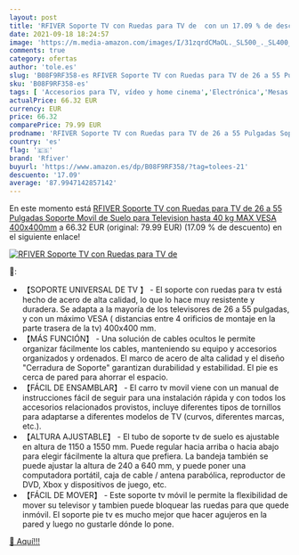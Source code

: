 ```yaml
---
layout: post
title: 'RFIVER Soporte TV con Ruedas para TV de  con un 17.09 % de descuento'
date: 2021-09-18 18:24:57
image: 'https://m.media-amazon.com/images/I/31zqrdCMaOL._SL500_._SL400_.jpg'
comments: true
category: ofertas
author: 'tole.es'
slug: 'B08F9RF358-es RFIVER Soporte TV con Ruedas para TV de 26 a 55 Pulgadas...'
sku: 'B08F9RF358-es'
tags: [ 'Accesorios para TV, vídeo y home cinema','Electrónica','Mesas para TV','Mesas y soportes para TV','TV, vídeo y home cinema','rfiver','television', ]
actualPrice: 66.32 EUR
currency: EUR
price: 66.32
comparePrice: 79.99 EUR
prodname: 'RFIVER Soporte TV con Ruedas para TV de 26 a 55 Pulgadas Soporte Movil de Suelo para Television hasta 40 kg MAX VESA 400x400mm'
country: 'es'
flag: '🇪🇸'
brand: 'Rfiver'
buyurl: 'https://www.amazon.es/dp/B08F9RF358/?tag=tolees-21'
descuento: '17.09'
average: '87.9947142857142'
---
```


En este momento está [RFIVER Soporte TV con Ruedas para TV de 26 a 55 Pulgadas Soporte Movil de Suelo para Television hasta 40 kg MAX VESA 400x400mm](https://www.amazon.es/dp/B08F9RF358/?tag=tolees-21) a 66.32 EUR (original: 79.99 EUR) (17.09 %  de descuento) en el siguiente enlace!

[![RFIVER Soporte TV con Ruedas para TV de ](https://m.media-amazon.com/images/I/31zqrdCMaOL._SL500_._SL400_.jpg)](https://www.amazon.es/dp/B08F9RF358/?tag=tolees-21)

🔎:

- 【SOPORTE UNIVERSAL DE TV 】 - El soporte con ruedas para tv está hecho de acero de alta calidad, lo que lo hace muy resistente y duradera. Se adapta a la mayoría de los televisores de 26 a 55 pulgadas, y con un máximo VESA ( distancias entre 4 orificios de montaje en la parte trasera de la tv) 400x400 mm.
- 【MÁS FUNCIÓN】 - Una solución de cables ocultos le permite organizar fácilmente los cables, manteniendo su equipo y accesorios organizados y ordenados. El marco de acero de alta calidad y el diseño "Cerradura de Soporte" garantizan durabilidad y estabilidad. El pie es cerca de pared para ahorrar el espacio.
- 【FÁCIL DE ENSAMBLAR】 - El carro tv movil viene con un manual de instrucciones fácil de seguir para una instalación rápida y con todos los accesorios relacionados provistos, incluye diferentes tipos de tornillos para adaptarse a diferentes modelos de TV (curvos, diferentes marcas, etc.).
- 【ALTURA AJUSTABLE】 - El tubo de soporte tv de suelo es ajustable en altura de 1150 a 1550 mm. Puede regular hacia arriba o hacia abajo para elegir fácilmente la altura que prefiera. La bandeja también se puede ajustar la altura de 240 a 640 mm, y puede poner una computadora portátil, caja de cable / antena parabólica, reproductor de DVD, Xbox y dispositivos de juego, etc.
- 【FÁCIL DE MOVER】 - Este soporte tv móvil le permite la flexibilidad de mover su televisor y tambien puede bloquear las ruedas para que quede inmóvil. El soporte pie tv es mucho mejor que hacer agujeros en la pared y luego no gustarle dónde lo pone.

[🛒 Aquí!!!](https://www.amazon.es/dp/B08F9RF358/?tag=tolees-21)
